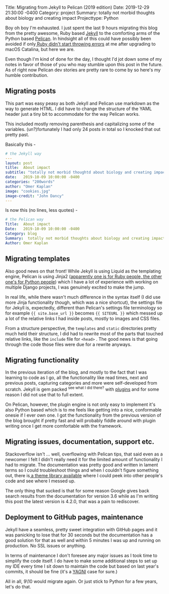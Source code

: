 Title:  Migrating from Jekyll to Pelican (2019 edition)
Date:   2019-12-29 21:30:00 -0400
Category: project
Summary:  totally not morbid thoughts about biology and creating impact
Projecttype: Python

Boy oh boy I'm exhausted. I just spent the last 9 hours migrating this blog from the pretty awesome, Ruby based [Jekyll](https://jekyllrb.com/) to the comforting arms of the Python based [Pelican](https://blog.getpelican.com/). In hindsight all of this could have possibly been avoided if only[ Ruby didn't start throwing errors](https://muffinman.io/macos-catalina-ruby-bad-interpreter-error/) at me after upgrading to macOS Catalina, but here we are. 

Even though I'm kind of done for the day, I thought I'd jot down some of my notes in favor of those of you who may stumble upon this post in the future. As of right now Pelican dev stories are pretty rare to come by so here's my humble contribution. 

## Migrating posts

This part was easy peasy as both Jekyll and Pelican use markdown as the way to generate HTML. I did have to change the structure of the YAML header just a tiny bit to accommodate for the way Pelican works.

This included mostly removing parenthesis and capitalizing some of the variables. (un?)fortunately I had only 24 posts in total so I knocked that out pretty past.

Basically this - 

```yaml
# the Jekyll way
---
layout: post
title:  About impact
subtitle: "totally not morbid thoughtd about biology and creating impact"
date:   2019-10-09 10:00:00 -0400
categories: "200words"
author: "Omer Kaplan"
image: "cookies.jpg"
image-credit: "John Dancy"
---
```
Is now this (no lines, less quotes) - 
```yaml
# the Pelican way
Title:  About impact
Date:   2019-10-09 10:00:00 -0400
Category: blog
Summary:  totally not morbid thoughts about biology and creating impact 
Author: Omer Kaplan
```

## Migrating templates

Also good news on that front! While Jekyll is using Liquid as the templating engine, Pelican is using Jinja2 ([apparently one is for Ruby people, the other one's for Python people](https://stackshare.io/stackups/jinja2-vs-liquid)) which I have a lot of experience with working on multiple Django projects, I was genuinely excited to make the jump. 

In real life, while there wasn't much difference in the syntax itself (I did use more Jinja functionality though, which was a nice shortcut), the settings file for Jekyll is, expectedly, different than Pelican's settings file terminology so for example ``{{ site.base_url }}`` becomes ``{{ SITEURL }}`` which messed up a lot of the relative links I had inside posts, mostly to images and CSS files. 

From a structure perspective, the `templates` and `static` directories pretty much held their structure, I did had to rewrite most of the parts that touched relative links, like the `include` file for `<head>` . The good news is that going through the code those files were due for a rewrite anyways. 

## Migrating functionality 

In the previous iteration of the blog, and mostly to the fact that I was learning to code as I go, all the functionality like read times, next and previous posts, capturing categories and more were self-developed from scratch. Jekyll is gem packed <sup>see what I did there?</sup> with [plugins](https://github.com/planetjekyll/awesome-jekyll-plugins) and for some reason I did not use that to full extent. 

On Pelican, however, the plugin engine is not only easy to implement it's also Python based which is to me feels like getting into a nice, conformable onesie if I ever own one. I got the functionality from the previous version of the blog brought if pretty fast and will probably fiddle around with plugin writing once I get more comfortable with the framework. 

## Migrating issues, documentation, support etc.

Stackoverflow isn't ... well, overflowing with Pelican tips, that said even as a newcomer I felt I didn't really need it for the limited amount of functionality I had to migrate. The documentation was pretty good and written in lament terms so I could troubleshoot things and when I couldn't figure something out, there is[ a theme library available](https://github.com/getpelican/pelican-themes) where I could peek into other people's code and see where I messed up. 

The only thing that sucked is that for some reason Google gives back search results from the documentation for version 3.6 while as I'm writing this post the latest version is 4.2.0, that was a pain to rediscover. 

## Deployment to GitHub pages, maintenance 

Jekyll have a seamless, pretty sweet integration with GitHub pages and it was panicking to lose that for 30 seconds but the documentation has a good solution for that as well and within 5 minutes I was up and running on production. No SSL issues or anything. 

In terms of maintenance I don't foresee any major issues as I took time to simplify the code itself. I do have to make some additional steps to set up my IDE every time I sit down to maintain the code but based on last year's commits, it should be fine (it's a [YAGNI](https://martinfowler.com/bliki/Yagni.html) case for sure.)

All in all, 9\10 would migrate again. Or just stick to Python for a few years, let's do that. 